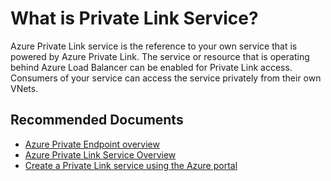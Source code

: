 <properties
	pageTitle="What is Private Link Service"
	description="What is Private Link Service"
	authors="rdhillon"
	ms.author="rdhillon"
	articleId="722d2f21-85d2-42e8-99fb-d944c9d98002"
	selfHelpType="general"
	supportTopicIds="32681484"
	productPesIds="16843"
	cloudEnvironments="public"
/>

# What is Private Link Service?

Azure Private Link service is the reference to your own service that is powered by Azure Private Link. The service or resource that is operating behind Azure Load Balancer can be enabled for Private Link access. Consumers of your service can access the service privately from their own VNets. 

## **Recommended Documents**

* [Azure Private Endpoint overview](https://docs.microsoft.com/azure/private-link/private-endpoint-overview)
* [Azure Private Link Service Overview](https://docs.microsoft.com/azure/private-link/private-link-service-overview) 
* [Create a Private Link service using the Azure portal](https://docs.microsoft.com/azure/private-link/create-private-link-service-portal)
